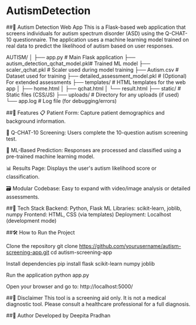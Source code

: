 # AutismDetection
##🧠 Autism Detection Web App
This is a Flask-based web application that screens individuals for autism spectrum disorder (ASD) using the Q-CHAT-10 questionnaire. The application uses a machine learning model trained on real data to predict the likelihood of autism based on user responses.

AUTISM/
│
├── app.py                           # Main Flask application
├── autism_detection_qchat_model.pkl# Trained ML model
├── scaler_qchat.pkl                # Scaler used during model training
├── Autism.csv                      # Dataset used for training
├── detailed_assessment_model.pkl   # (Optional) For extended assessments
├── templates/                      # HTML templates for the web app
│   ├── home.html
│   ├── qchat.html
│   └── result.html
├── static/                         # Static files (CSS/JS)
├── uploads/                        # Directory for any uploads (if used)
└── app.log                         # Log file (for debugging/errors)

##🚀 Features
📋 Patient Form: Capture patient demographics and background information.

🤖 Q-CHAT-10 Screening: Users complete the 10-question autism screening test.

🧠 ML-Based Prediction: Responses are processed and classified using a pre-trained machine learning model.

📊 Results Page: Displays the user's autism likelihood score or classification.

🗃️ Modular Codebase: Easy to expand with video/image analysis or detailed assessments.

##🧪 Tech Stack
Backend: Python, Flask
ML Libraries: scikit-learn, joblib, numpy
Frontend: HTML, CSS (via templates)
Deployment: Localhost (development mode)

##🛠️ How to Run the Project

Clone the repository
git clone https://github.com/yourusername/autism-screening-app.git
cd autism-screening-app

Install dependencies
pip install flask scikit-learn numpy joblib

Run the application
python app.py

Open your browser and go to:
http://localhost:5000/

##📌 Disclaimer
This tool is a screening aid only. It is not a medical diagnostic tool. Please consult a healthcare professional for a full diagnosis.

##🙌 Author
Developed by Deepita Pradhan
